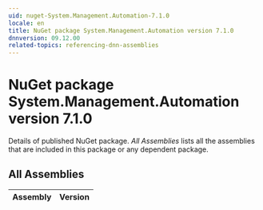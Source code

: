 ```yaml
---
uid: nuget-System.Management.Automation-7.1.0
locale: en
title: NuGet package System.Management.Automation version 7.1.0
dnnversion: 09.12.00
related-topics: referencing-dnn-assemblies
---
```


# NuGet package System.Management.Automation version 7.1.0
Details of published NuGet package.
*All Assemblies* lists all the assemblies that are included in this package or any dependent package.

## All Assemblies

|Assembly|Version|
|---|---|

